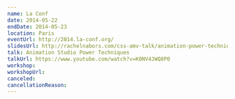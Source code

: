 ```yaml
---
name: La Conf
date: 2014-05-22
endDate: 2014-05-23
location: Paris
eventUrl: http://2014.la-conf.org/
slidesUrl: http://rachelnabors.com/css-amv-talk/animation-power-techniques.html
talk: Animation Studio Power Techniques
talkUrl: https://www.youtube.com/watch?v=K0NV4JWQ8P0
workshop:
workshopUrl:
canceled:
cancellationReason:
---
```


